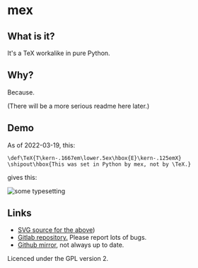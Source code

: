 # mex

## What is it?

It's a TeX workalike in pure Python.

## Why?

Because.

(There will be a more serious readme here later.)

## Demo

As of 2022-03-19, this:
```
\def\TeX{T\kern-.1667em\lower.5ex\hbox{E}\kern-.125emX}
\shipout\hbox{This was set in Python by mex, not by \TeX.}
```

gives this:

![some typesetting](https://marnanel.org/stuff/mex-20220319.png)

## Links

* [SVG source for the above](https://marnanel.org/stuff/mex-20220319.svg))
* [Gitlab repository.](https://gitlab.com/marnanel/mex/) Please report lots of bugs.
* [Github mirror](https://github.com/marnanel/mex/), not always up to date.

Licenced under the GPL version 2.
